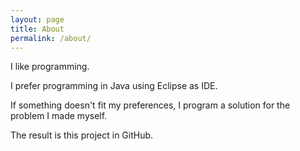 ```yaml
---
layout: page
title: About
permalink: /about/
---
```


I like programming.

I prefer programming in Java using Eclipse as IDE.

If something doesn't fit my preferences, I program a solution for the problem I made myself.

The result is this project in GitHub.

